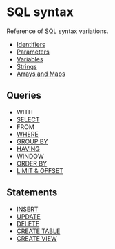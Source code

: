 # SQL syntax

Reference of SQL syntax variations.

- [Identifiers](./identifiers.md)
- [Parameters](./parameters.md)
- [Variables](./variables.md)
- [Strings](./strings.md)
- [Arrays and Maps](./arrays-and-maps.md)

## Queries

- WITH
- [SELECT](./select.md)
- FROM
- [WHERE](./where.md)
- [GROUP BY](./group-by.md)
- [HAVING](./having.md)
- WINDOW
- [ORDER BY](./order-by.md)
- [LIMIT & OFFSET](./limit.md)

## Statements

- [INSERT](./insert.md)
- [UPDATE](./update.md)
- [DELETE](./delete.md)
- [CREATE TABLE](./create-table.md)
- [CREATE VIEW](./create-view.md)
